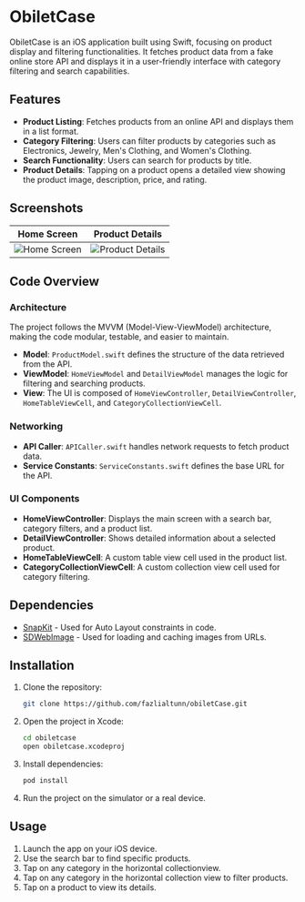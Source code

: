 # ObiletCase

ObiletCase is an iOS application built using Swift, focusing on product display and filtering functionalities. It fetches product data from a fake online store API and displays it in a user-friendly interface with category filtering and search capabilities.

## Features

- **Product Listing**: Fetches products from an online API and displays them in a list format.
- **Category Filtering**: Users can filter products by categories such as Electronics, Jewelry, Men's Clothing, and Women's Clothing.
- **Search Functionality**: Users can search for products by title.
- **Product Details**: Tapping on a product opens a detailed view showing the product image, description, price, and rating.

## Screenshots

| Home Screen | Product Details |
|-------------|-----------------|
| ![Home Screen](path_to_home_screen_image) | ![Product Details](path_to_product_details_image) |

## Code Overview

### Architecture

The project follows the MVVM (Model-View-ViewModel) architecture, making the code modular, testable, and easier to maintain.

- **Model**: `ProductModel.swift` defines the structure of the data retrieved from the API.
- **ViewModel**: `HomeViewModel` and `DetailViewModel` manages the logic for filtering and searching products.
- **View**: The UI is composed of `HomeViewController`, `DetailViewController`, `HomeTableViewCell`, and `CategoryCollectionViewCell`.

### Networking

- **API Caller**: `APICaller.swift` handles network requests to fetch product data.
- **Service Constants**: `ServiceConstants.swift` defines the base URL for the API.

### UI Components

- **HomeViewController**: Displays the main screen with a search bar, category filters, and a product list.
- **DetailViewController**: Shows detailed information about a selected product.
- **HomeTableViewCell**: A custom table view cell used in the product list.
- **CategoryCollectionViewCell**: A custom collection view cell used for category filtering.

## Dependencies

- [SnapKit](https://github.com/SnapKit/SnapKit) - Used for Auto Layout constraints in code.
- [SDWebImage](https://github.com/SDWebImage/SDWebImage) - Used for loading and caching images from URLs.

## Installation

1. Clone the repository:

    ```bash
    git clone https://github.com/fazlialtunn/obiletCase.git
    ```

2. Open the project in Xcode:

    ```bash
    cd obiletcase
    open obiletcase.xcodeproj
    ```

3. Install dependencies:

    ```bash
    pod install
    ```

4. Run the project on the simulator or a real device.

## Usage

1. Launch the app on your iOS device.
2. Use the search bar to find specific products.
3. Tap on any category in the horizontal collectionview.
3. Tap on any category in the horizontal collection view to filter products.
4. Tap on a product to view its details.

